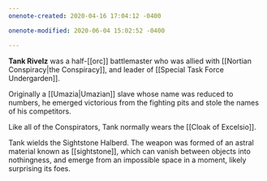 ```yaml
---
onenote-created: 2020-04-16 17:04:12 -0400

onenote-modified: 2020-06-04 15:02:52 -0400

---
```


**Tank Rivelz** was a half-[[orc]] battlemaster who was allied with [[Nortian Conspiracy|the Conspiracy]], and leader of [[Special Task Force Undergarden]]. 

Originally a [[Umazia|Umazian]] slave whose name was reduced to numbers, he emerged victorious from the fighting pits and stole the names of his competitors.

Like all of the Conspirators, Tank normally wears the [[Cloak of Excelsio]].

Tank wields the Sightstone Halberd. The weapon was formed of an astral material known as [[sightstone]], which can vanish between objects into nothingness, and emerge from an impossible space in a moment, likely surprising its foes.
